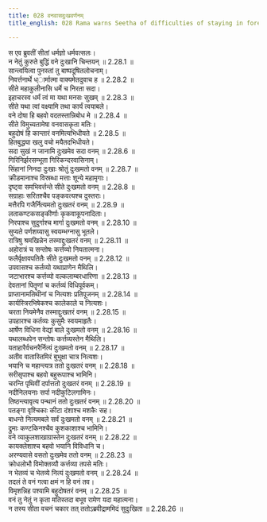```yaml
---
title: 028 वनवासदुःखवर्णनम्
title_english: 028 Rama warns Seetha of difficulties of staying in forest

---
```

<div class="audioEmbed"  caption="श्रीराम-हरिसीताराममूर्ति-घनपाठिभ्यां वचनम्" src="https://archive.org/download/Ramayana-recitation-Sriram-harisItArAmamUrti-Ghanapaati-v2/Kanda_2/Kanda_2_AYK-028-Vanavasa_Dukka_Varnanam.mp3"></div>

  
स एव ब्रुवतीं सीतां धर्मज्ञो धर्मवत्सलः।  
न नेतुं कुरुते बुद्धिं वने दुःखानि चिन्तयन् ॥ 2.28.1 ॥   
सान्त्वयित्वा पुनस्तां तु बाष्पदूषितलोचनाम्।  
निवर्त्तनार्थे ध्ार्मात्मा वाक्यमेतदुवाच ह ॥ 2.28.2 ॥   
सीते महाकुलीनासि धर्मे च निरता सदा।  
इहाचरस्व धर्मं त्वं मा यथा मनसः सुखम् ॥ 2.28.3 ॥   
सीते यथा त्वां वक्ष्यामि तथा कार्यं त्वयाबले।  
वने दोषा हि बहवो वदतस्तान्निबोध मे ॥ 2.28.4 ॥   
सीते विमुच्यतामेषा वनवासकृता मतिः।  
बहुदोषं हि कान्तारं वनमित्यभिधीयते ॥ 2.28.5 ॥   
हितबुद्ध्या खलु वचो मयैतदभिधीयते।  
सदा सुखं न जानामि दुःखमेव सदा वनम् ॥ 2.28.6 ॥   
गिरिनिर्झरसम्भूता गिरिकन्दरवासिनाम्।  
सिंहानां निनदा दुःखाः श्रोतुं दुःखमतो वनम् ॥ 2.28.7 ॥   
क्रीडमानाश्च विस्रब्धा मत्ताः शून्ये महामृगाः।  
दृष्ट्वा समभिवर्त्तन्ते सीते दुःखमतो वनम् ॥ 2.28.8 ॥   
सग्राहाः सरितश्चैव पङ्कवत्यश्च दुस्तराः।  
मत्तैरपि गजैर्नित्यमतो दुःखतरं वनम् ॥ 2.28.9 ॥   
लताकण्टकसङ्कीर्णाः कृकवाकूपनादिताः।  
निरपाश्च सुदुर्गाश्च मार्गा दुःखमतो वनम् ॥ 2.28.10 ॥   
सुप्यते पर्णशय्यासु स्वयम्भग्नासु भूतले।  
रात्रिषु श्रमखिन्नेन तस्माद्दुःखतरं वनम् ॥ 2.28.11 ॥   
अहोरात्रं च सन्तोषः कर्त्तव्यो नियतात्मना।  
फलैर्वृक्षावपतितैः सीते दुःखमतो वनम् ॥ 2.28.12 ॥   
उपवासश्च कर्तव्यो यथाप्राणेन मैथिलि।  
जटाभारश्च कर्त्तव्यो वल्कलाम्बरधारिणा ॥ 2.28.13 ॥   
देवतानां पितॄणां च कर्तव्यं विधिपूर्वकम्।  
प्राप्तानामतिथीनां च नित्यशः प्रतिपूजनम् ॥ 2.28.14 ॥   
कार्यस्त्रिरभिषेकश्च कालेकाले च नित्यशः।  
चरता नियमेनैव तस्माद्दुःखतरं वनम् ॥ 2.28.15 ॥   
उपहारश्च कर्तव्यः कुसुमैः स्वयमाहृतैः।  
आर्षेण विधिना वेद्यां बाले दुःखमतो वनम् ॥ 2.28.16 ॥   
यथालब्धपेन सन्तोषः कर्त्तव्यस्तेन मैथिलि।  
यताहारैर्वचनरैर्नित्यं दुःखमतो वनम् ॥ 2.28.17 ॥   
अतीव वातास्तिमिरं बुभुक्षा चात्र नित्यशः।  
भयानि च महान्त्यत्र ततो दुःखतरं वनम् ॥ 2.28.18 ॥   
सरीसृपाश्च बहवो बहुरूपाश्च भामिनि।  
चरन्ति पृथिवीं दर्पात्ततो दुःखतरं वनम् ॥ 2.28.19 ॥   
नदीनिलयनाः सर्पा नदीकुटिलगामिनः।  
तिष्ठन्त्यावृत्य पन्थानं ततो दुःखतरं वनम् ॥ 2.28.20 ॥   
पतङ्गा वृश्चिकाः कीटा दंशाश्च मशकैः सह।  
बाधन्ते नित्यमबले सर्वं दुःखमतो वनम् ॥ 2.28.21 ॥   
द्रुमाः कण्टकिनश्चैव कुशकाशाश्च भामिनि।  
वने व्याकुलशाखाग्रास्तेन दुःखतरं वनम् ॥ 2.28.22 ॥   
कायक्लेशाश्च बहवो भयानि विविधानि च।  
अरण्यवासे वसतो दुःखमेव ततो वनम् ॥ 2.28.23 ॥   
क्रोधलोभौ विमोक्तव्यौ कर्त्तव्या तपसे मतिः।  
न भेतव्यं च भेतव्ये नित्यं दुःखमतो वनम् ॥ 2.28.24 ॥   
तदलं ते वनं गत्वा क्षमं न हि वनं तव।  
विमृशन्निह पश्यामि बहुदोषतरं वनम् ॥ 2.28.25 ॥   
वनं तु नेतुं न कृता मतिस्तदा बभूव रामेण यदा महात्मना।  
न तस्य सीता वचनं चकार तत् ततोऽब्रवीद्राममिदं सुदुःखिता ॥ 2.28.26 ॥   
